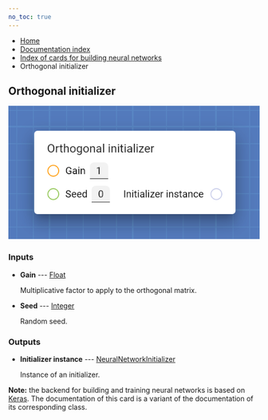 ```yaml
---
no_toc: true
---
```


<ul class="breadcrumb">
    <li><a href="">Home</a></li>
    <li><a href="documentation">Documentation index</a></li>
    <li><a href="neural-network-cards/">Index of cards for building neural networks</a></li>
    <li>Orthogonal initializer</li>
</ul>

## Orthogonal initializer



!["Orthogonal initializer" card](assets/img/neural-network-cards/initializer_Orthogonal.png)


### Inputs


* **Gain** --- [Float](types/Float)

  Multiplicative factor to apply to the orthogonal matrix.

* **Seed** --- [Integer](types/Integer)

  Random seed.





### Outputs


* **Initializer instance** --- [NeuralNetworkInitializer](types/NeuralNetworkInitializer)

  Instance of an initializer.






**Note:** the backend for building and training neural networks is based on [Keras](https://keras.io/). The documentation of this card is a variant of the documentation of its corresponding class.
